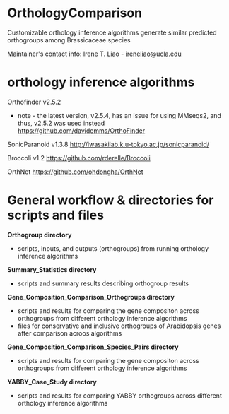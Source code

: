 # OrthologyComparison
Customizable orthology inference algorithms generate similar predicted orthogroups among Brassicaceae species

Maintainer's contact info: 
Irene T. Liao - ireneliao@ucla.edu


# orthology inference algorithms

Orthofinder v2.5.2 
* note - the latest version, v2.5.4, has an issue for using MMseqs2, and thus, v2.5.2 was used instead
	https://github.com/davidemms/OrthoFinder
	
SonicParanoid v1.3.8 
	http://iwasakilab.k.u-tokyo.ac.jp/sonicparanoid/
	
Broccoli v1.2
	https://github.com/rderelle/Broccoli
	
OrthNet 
	https://github.com/ohdongha/OrthNet

# General workflow & directories for scripts and files

**Orthogroup directory** 
  - scripts, inputs, and outputs (orthogroups) from running orthology inference algorithms

**Summary_Statistics directory**
  - scripts and summary results describing orthogroup results

**Gene_Composition_Comparison_Orthogroups directory**
  - scripts and results for comparing the gene compositon across orthogroups from different orthology inference algorithms
  - files for conservative and inclusive orthogroups of Arabidopsis genes after comparison acroos algorithms

**Gene_Composition_Comparison_Species_Pairs directory** 
  - scripts and results for comparing the gene compositon across orthogroups from different orthology inference algorithms

**YABBY_Case_Study directory** 
  - scripts and results for comparing YABBY orthogroups across different orthology inference algorithms
  





